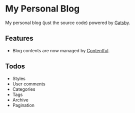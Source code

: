 # My Personal Blog
My personal blog (just the source code) powered by [Gatsby](https://github.com/gatsbyjs/gatsby).

## Features
- Blog contents are now managed by [Contentful](https://www.contentful.com/).

## Todos
- Styles
- User comments
- Categories
- Tags
- Archive
- Pagination
